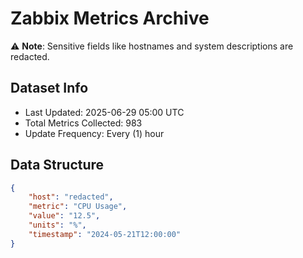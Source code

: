 # Zabbix Metrics Archive

⚠️ **Note**: Sensitive fields like hostnames and system descriptions are redacted.

## Dataset Info
- Last Updated: 2025-06-29 05:00 UTC
- Total Metrics Collected: 983
- Update Frequency: Every (1) hour

## Data Structure
```json
{
    "host": "redacted",
    "metric": "CPU Usage",
    "value": "12.5",
    "units": "%",
    "timestamp": "2024-05-21T12:00:00"
}
```
